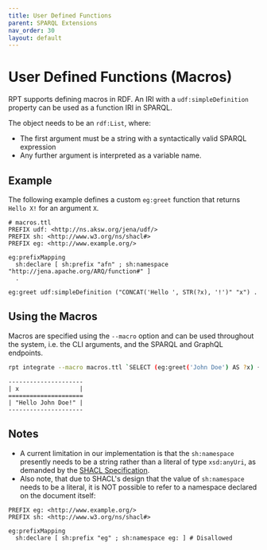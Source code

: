 ```yaml
---
title: User Defined Functions
parent: SPARQL Extensions
nav_order: 30
layout: default
---
```


# User Defined Functions (Macros)

RPT supports defining macros in RDF. 
An IRI with a `udf:simpleDefinition` property can be used as a function IRI in SPARQL.

The object needs to be an `rdf:List`, where:

* The first argument must be a string with a syntactically valid SPARQL expression
* Any further argument is interpreted as a variable name.

## Example

The following example defines a custom `eg:greet` function that returns `Hello X!` for an argument `X`.

```
# macros.ttl
PREFIX udf: <http://ns.aksw.org/jena/udf/>
PREFIX sh: <http://www.w3.org/ns/shacl#>
PREFIX eg: <http://www.example.org/>

eg:prefixMapping
  sh:declare [ sh:prefix "afn" ; sh:namespace "http://jena.apache.org/ARQ/function#" ]
  .

eg:greet udf:simpleDefinition ("CONCAT('Hello ', STR(?x), '!')" "x") .
```

## Using the Macros

Macros are specified using the `--macro` option and can be used throughout the system, i.e. the CLI arguments, and the SPARQL and GraphQL endpoints.

```bash
rpt integrate --macro macros.ttl `SELECT (eg:greet('John Doe') AS ?x) {}` --out-format txt
```

```
---------------------
| x                 |
=====================
| "Hello John Doe!" |
---------------------
```

## Notes

* A current limitation in our implementation is that the `sh:namespace` presently needs to be a string rather than a literal of type `xsd:anyUri`, as demanded by the [SHACL Specification](https://www.w3.org/TR/shacl/).
* Also note, that due to SHACL's design that the value of `sh:namespace` needs to be a literal, it is NOT possible to refer to a namespace declared on the document itself:

```
PREFIX eg: <http://www.example.org/>
PREFIX sh: <http://www.w3.org/ns/shacl#>

eg:prefixMapping
  sh:declare [ sh:prefix "eg" ; sh:namespace eg: ] # Disallowed
```


